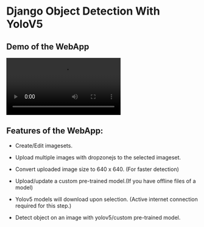 # Django Object Detection With YoloV5

## Demo of the WebApp
<video src="https://github.com/CodingMantras/django-object-detection/blob/master/static/Django-Objdetection.mov" controls="controls" style="max-width: 730px;">
</video>

## Features of the WebApp:
- Create/Edit imagesets.

- Upload multiple images with dropzonejs to the selected imageset.

- Convert uploaded image size to 640 x 640. (For faster detection)
 
- Upload/update a custom pre-trained model.(If you have offline files of a model)

- Yolov5 models will download upon selection. (Active internet connection required for this step.)

- Detect object on an image with yolov5/custom pre-trained model.
